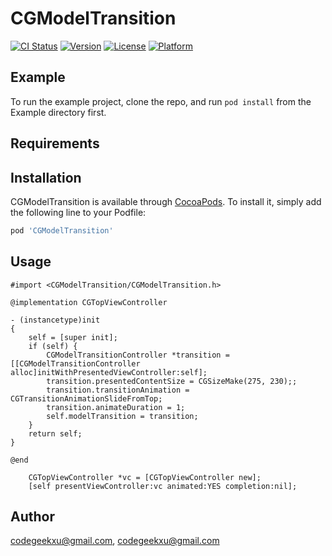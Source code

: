# CGModelTransition

[![CI Status](https://img.shields.io/travis/codegeekxu@gmail.com/CGModelTransition.svg?style=flat)](https://travis-ci.org/codegeekxu@gmail.com/CGModelTransition)
[![Version](https://img.shields.io/cocoapods/v/CGModelTransition.svg?style=flat)](https://cocoapods.org/pods/CGModelTransition)
[![License](https://img.shields.io/cocoapods/l/CGModelTransition.svg?style=flat)](https://cocoapods.org/pods/CGModelTransition)
[![Platform](https://img.shields.io/cocoapods/p/CGModelTransition.svg?style=flat)](https://cocoapods.org/pods/CGModelTransition)

## Example

To run the example project, clone the repo, and run `pod install` from the Example directory first.

## Requirements

## Installation

CGModelTransition is available through [CocoaPods](https://cocoapods.org). To install
it, simply add the following line to your Podfile:

```ruby
pod 'CGModelTransition'
```

## Usage

```objc
#import <CGModelTransition/CGModelTransition.h>

@implementation CGTopViewController

- (instancetype)init
{
    self = [super init];
    if (self) {
        CGModelTransitionController *transition = [[CGModelTransitionController alloc]initWithPresentedViewController:self];
        transition.presentedContentSize = CGSizeMake(275, 230);;
        transition.transitionAnimation = CGTransitionAnimationSlideFromTop;
        transition.animateDuration = 1;
        self.modelTransition = transition;
    }
    return self;
}

@end
```
```objc
    CGTopViewController *vc = [CGTopViewController new];
    [self presentViewController:vc animated:YES completion:nil];
```

## Author

codegeekxu@gmail.com, codegeekxu@gmail.com
